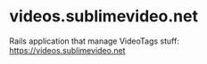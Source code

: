 videos.sublimevideo.net
=======================

Rails application that manage VideoTags stuff: https://videos.sublimevideo.net